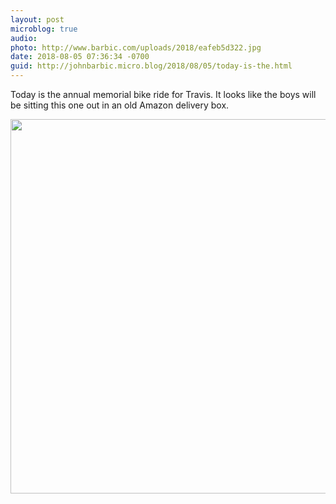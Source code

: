 ```yaml
---
layout: post
microblog: true
audio: 
photo: http://www.barbic.com/uploads/2018/eafeb5d322.jpg
date: 2018-08-05 07:36:34 -0700
guid: http://johnbarbic.micro.blog/2018/08/05/today-is-the.html
---
```

Today is the annual memorial bike ride for Travis.  It looks like the boys will be sitting this one out in an old Amazon delivery box.

<img src="http://www.barbic.com/uploads/2018/eafeb5d322.jpg" width="600" height="599" />
